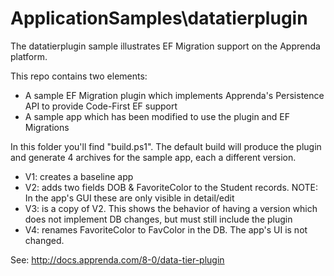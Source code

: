 # ApplicationSamples\datatierplugin

The datatierplugin sample illustrates EF Migration support on the Apprenda platform.

This repo contains two elements:
* A sample EF Migration plugin which implements Apprenda's Persistence API to provide Code-First EF support
* A sample app which has been modified to use the plugin and EF Migrations

In this folder you'll find "build.ps1".  The default build will produce the plugin and generate 4 archives for the sample app, each a different version.

* V1: creates a baseline app
* V2: adds two fields DOB & FavoriteColor to the Student records. NOTE: In the app's GUI these are only visible in detail/edit
* V3: is a copy of V2. This shows the behavior of having a version which does not implement DB changes, but must still include the plugin
* V4: renames FavoriteColor to FavColor in the DB.  The app's UI is not changed.

See: http://docs.apprenda.com/8-0/data-tier-plugin
